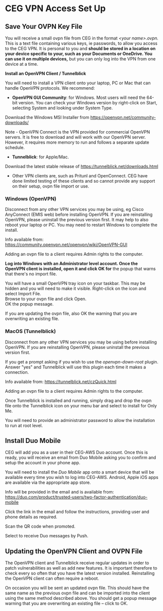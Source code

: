 # CEG VPN Access Set Up

## Save Your OVPN Key File

You will receive a small ovpn file from CEG in the format _&lt;your name&gt;.ovpn._ This is a text file containing various keys, ie passwords, to allow you access to the CEG VPN. It is personal to you and **should be stored in a location on your device specific to your, such as your Documents or OneDrive. You can use it on multiple devices,** but you can only log into the VPN from one device at a time.

**Install an OpenVPN Client / Tunnelblick**

You will need to install a VPN client onto your laptop, PC or Mac that can handle OpenVPN protocols. We recommend:

- **OpenVPN GUI Community**: for Windows. Most users will need the 64-bit version. You can check your Windows version by right-click on Start, selecting System and looking under System Type.

Download the Windows MSI Installer from <https://openvpn.net/community-downloads/>

Note \- OpenVPN Connect is the VPN provided for commercial OpenVPN servers. It is free to download and will work with our OpenVPN server. However, it requires more memory to run and follows a separate update schedule.

- **Tunnelblick**: for Apple/Mac.

Download the latest stable release of <https://tunnelblick.net/downloads.html>

- Other VPN clients are, such as Pritunl and OpenConnect. CEG have done limited testing of these clients and so cannot provide any support on their setup, ovpn file import or use.

### Windows (OpenVPN)

Disconnect from any other VPN services you may be using, eg Cisco AnyConnect (EMIS web) before installing OpenVPN. If you are reinstalling OpenVPN, please uninstall the previous version first. It may help to also reboot your laptop or PC. You may need to restart Windows to complete the install.

Info available from: <https://community.openvpn.net/openvpn/wiki/OpenVPN-GUI>

Adding an ovpn file to a client requires Admin rights to the computer.

**Log into Windows with an Administrator level account. Once the OpenVPN client is installed, open it and click OK for** the popup that warns that there's no import file.

You will have a small OpenVPN tray icon on your taskbar. This may be hidden and you will need to make it visible. Right-click on the icon and select Import File.  
Browse to your ovpn file and click Open.  
OK the popup message.

If you are updating the ovpn file, also OK the warning that you are overwriting an existing file.

### MacOS (Tunnelblick)

Disconnect from any other VPN services you may be using before installing OpenVPN. If you are reinstalling OpenVPN, please uninstall the previous version first.

If you get a prompt asking if you wish to use the _openvpn-down-root_ plugin. Answer "yes" and Tunnelblick will use this plugin each time it makes a connection.

Info available from: <https://tunnelblick.net/czQuick.html>

Adding an ovpn file to a client requires Admin rights to the computer.

Once Tunnelblick is installed and running, simply drag and drop the ovpn file onto the Tunnelblick icon on your menu bar and select to install for Only Me.

You will need to provide an administrator password to allow the installation to run at root level.

## Install Duo Mobile

CEG will add you as a user in their CEG-AWS Duo account. Once this is ready, you will receive an email from Duo Mobile asking you to confirm and setup the account in your phone app.

You will need to install the _Duo Mobile_ app onto a smart device that will be available every time you wish to log into CEG-AWS. Android, Apple iOS apps are available via the appropriate app store.

Info will be provided in the email and is available from: <https://duo.com/product/trusted-users/two-factor-authentication/duo-mobile>

Click the link in the email and follow the instructions, providing user and phone details as required.

Scan the QR code when promoted.

Select to receive Duo messages by Push.

## Updating the OpenVPN Client and OVPN File

The OpenVPN client and Tunnelblick receive regular updates in order to patch vulnerabilities as well as add new features. It is important therefore to check every so often that you have the latest version installed. Reinstalling the OpenVPN client can often require a reboot.

On occasion you will be sent an updated ovpn file. This should have the same name as the previous ovpn file and can be imported into the client using the same method described above. You should get a popup message warning that you are overwriting an existing file – click to OK.